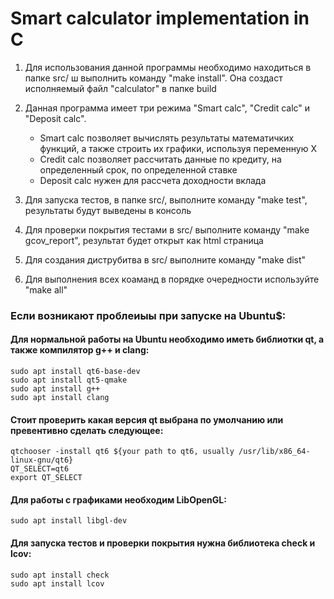 # Smart calculator implementation in C
1. Для использования данной программы необходимо находиться в папке src/ ш выполнить команду "make install". Она создаст исполняемый файл "calculator" в папке build

2. Данная программа имеет три режима "Smart calc", "Credit calc" и "Deposit calc". 
    - Smart calc позволяет вычислять результаты математичких функций, а также строить их графики, используя переменную X
    - Credit calc позволяет рассчитать данные по кредиту, на определенный срок, по определенной ставке
    - Deposit calc нужен для рассчета доходности вклада

3. Для запуска тестов, в папке src/, выполните команду "make test", результаты будут выведены в консоль

4. Для проверки покрытия тестами в src/ выполните команду "make gcov_report", результат будет открыт как html страница

5. Для создания диструбитва в src/ выполните команду "make dist"

6. Для выполнения всех коаманд в порядке очередности используйте "make all"

### Если возникают проблеиыы при запуске на Ubuntu$:
#### Для нормальной работы на Ubuntu необходимо иметь библиотки qt, а также компилятор g++ и clang:
    sudo apt install qt6-base-dev
    sudo apt install qt5-qmake
    sudo apt install g++
    sudo apt install clang
#### Стоит проверить какая версия qt выбрана по умолчанию или превентивно сделать следующее:
    qtchooser -install qt6 ${your path to qt6, usually /usr/lib/x86_64-linux-gnu/qt6}
    QT_SELECT=qt6
    export QT_SELECT
#### Для работы с графиками необходим LibOpenGL:
    sudo apt install libgl-dev
#### Для запуска тестов и проверки покрытия нужна библиотека check и lcov:
    sudo apt install check
    sudo apt install lcov

